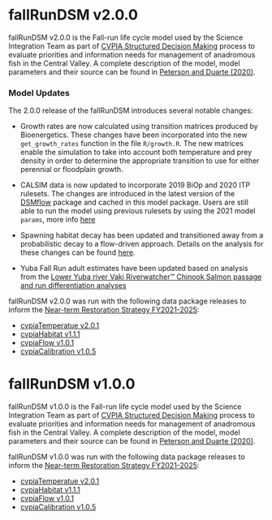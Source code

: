 # fallRunDSM v2.0.0

fallRunDSM v2.0.0 is the Fall-run life cycle model used by the Science Integration Team as part of [CVPIA Structured Decision Making](http://cvpia.scienceintegrationteam.com/) process to evaluate priorities and information needs for management of anadromous fish in the Central Valley. A complete description of the model, model parameters and their source can be found in [Peterson and Duarte (2020)](https://onlinelibrary.wiley.com/doi/10.1111/rec.13244).


### Model Updates

The 2.0.0 release of the fallRunDSM introduces several notable changes:

* Growth rates are now calculated using transition matrices produced by Bioenergetics. These changes have been incorporated into the new `get_growth_rates` function in the file `R/growth.R`. The new matrices enable the simulation to take into account both temperature and prey density in order to determine the appropriate transition to use for either perennial or floodplain growth.

* CALSIM data is now updated to incorporate 2019 BiOp and 2020 ITP rulesets. The changes are introduced in the latest version of the [DSMflow](https://github.com/CVPIA-OSC/DSMflow) package and cached in this model package. Users are still able to run the model using previous rulesets by using the 2021 model `params`, more info [here](#)

* Spawning habitat decay has been updated and transitioned away from a probabilistic decay to a flow-driven approach. Details on the analysis for these changes can be found [here](#).

* Yuba Fall Run adult estimates have been updated based on analysis from the [Lower Yuba river Vaki Riverwatcher™ Chinook Salmon passage and run differentiation analyses](https://cvpia-meeting-slides.s3.us-west-2.amazonaws.com/2020-Update_LYR-Chinook-Salmon-Run-Differentiation_December-2020.pdf) 



fallRunDSM v2.0.0 was run with the following data package releases to inform the [Near-term Restoration Strategy FY2021-2025](https://cvpia-documents.s3-us-west-1.amazonaws.com/CVPIA_Near-term-Restoration-Strategy_FY21-FY25_FINAL.pdf):

- [cvpiaTemperatue v2.0.1](https://github.com/FlowWest/cvpiaTemperature/releases/tag/v2.0.1)
- [cvpiaHabitat v1.1.1](https://github.com/FlowWest/cvpiaHabitat/releases/tag/v1.1.1)
- [cvpiaFlow v1.0.1](https://github.com/FlowWest/cvpiaFlow/releases/tag/v1.0.1)
- [cvpiaCalibration v1.0.5](https://github.com/FlowWest/cvpiaCalibration/releases/tag/v1.0.5)



# fallRunDSM v1.0.0 
fallRunDSM v1.0.0 is the Fall-run life cycle model used by the Science Integration Team as part of [CVPIA Structured Decision Making](http://cvpia.scienceintegrationteam.com/) process to evaluate priorities and information needs for management of anadromous fish in the Central Valley. A complete description of the model, model parameters and their source can be found in [Peterson and Duarte (2020)](https://onlinelibrary.wiley.com/doi/10.1111/rec.13244).

fallRunDSM v1.0.0 was run with the following data package releases to inform the [Near-term Restoration Strategy FY2021-2025](https://cvpia-documents.s3-us-west-1.amazonaws.com/CVPIA_Near-term-Restoration-Strategy_FY21-FY25_FINAL.pdf):

- [cvpiaTemperatue v2.0.1](https://github.com/FlowWest/cvpiaTemperature/releases/tag/v2.0.1)
- [cvpiaHabitat v1.1.1](https://github.com/FlowWest/cvpiaHabitat/releases/tag/v1.1.1)
- [cvpiaFlow v1.0.1](https://github.com/FlowWest/cvpiaFlow/releases/tag/v1.0.1)
- [cvpiaCalibration v1.0.5](https://github.com/FlowWest/cvpiaCalibration/releases/tag/v1.0.5)
